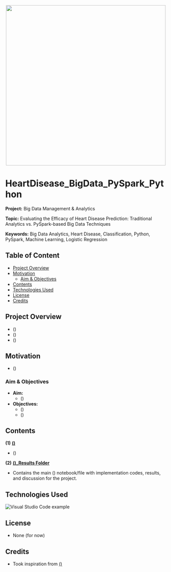 <p align="center">
    <img width="500" src="https://www.hiddenbrains.com/blog/wp-content/uploads/2018/12/Big-Data-Analytics-in-Healthcaret-00-01-0998-min.jpg">
</p>

# HeartDisease_BigData_PySpark_Python

**Project:** Big Data Management & Analytics

**Topic:** Evaluating the Efficacy of Heart Disease Prediction: Traditional Analytics vs. PySpark-based Big Data Techniques

**Keywords:** Big Data Analytics, Heart Disease, Classification, Python, PySpark, Machine Learning, Logistic Regression



## Table of Content
- [Project Overview](#Project-Overview)
- [Motivation](#Motivation)
	- [Aim & Objectives](#Aim--Objectives)
- [Contents](#Contents)
- [Technologies Used](#Technologies-Used)
- [License](#License)
- [Credits](#Credits)



## Project Overview
- ()
- ()
- ()



## Motivation
- ()



### Aim & Objectives
- **Aim:** 
	- ()
- **Objectives:** 
  	- ()
	- ()



## Contents
**(1)** [**()**](link)
- ()

**(2)** [**()_Results Folder**](link) 
- Contains the main () notebook/file with implementation codes, results, and discussion for the project.



## Technologies Used
<p </p>

![Visual Studio Code](https://img.shields.io/badge/Visual%20Studio%20Code-0078d7.svg?style=for-the-badge&logo=visual-studio-code&logoColor=white)
example

<p </p>



## License
- None (for now)



## Credits
- Took inspiration from [()](link)



